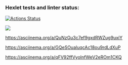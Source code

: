 ### Hexlet tests and linter status:
[![Actions Status](https://github.com/PolinaIkonnikova/python-project-lvl1/workflows/hexlet-check/badge.svg)](https://github.com/PolinaIkonnikova/python-project-lvl1/actions)

<a href="https://codeclimate.com/github/codeclimate/codeclimate/maintainability"><img src="https://api.codeclimate.com/v1/badges/a99a88d28ad37a79dbf6/maintainability" /></a>

https://asciinema.org/a/QuNzGu3c7ef9gxdRWZug9uxiY

https://asciinema.org/a/GQeSOualuqcAc18ou9rdLdXuP

https://asciinema.org/a/qFV92ffVyolnfWeV2eROm1CKQ